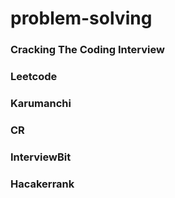# problem-solving
### Cracking The Coding Interview
### Leetcode
### Karumanchi
### CR
### InterviewBit
### Hacakerrank
